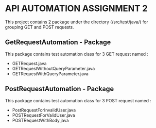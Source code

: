 
# API AUTOMATION ASSIGNMENT 2

This project contains 2 package under the directory (/src/test/java/) for grouping GET and POST requests.

## GetRequestAutomation - Package

This package contains test automation class for 3 GET request named :

- GETRequest.java
- GETRequestWithoutQueryParameter.java
- GETRequestWithQueryParameter.java

  
## PostRequestAutomation - Package

This package contains test automation class for 3 POST request named :

- PostRequestForInvalidUser.java
- POSTRequestForValidUser.java
- POSTRequestWithBody.java

  
